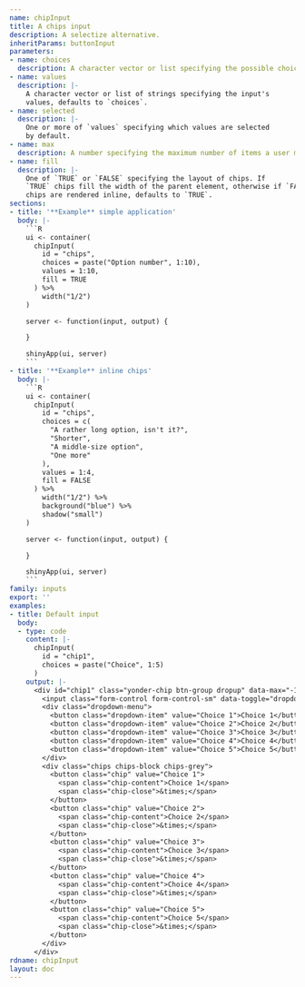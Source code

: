 ```yaml
---
name: chipInput
title: A chips input
description: A selectize alternative.
inheritParams: buttonInput
parameters:
- name: choices
  description: A character vector or list specifying the possible choices.
- name: values
  description: |-
    A character vector or list of strings specifying the input's
    values, defaults to `choices`.
- name: selected
  description: |-
    One or more of `values` specifying which values are selected
    by default.
- name: max
  description: A number specifying the maximum number of items a user may select.
- name: fill
  description: |-
    One of `TRUE` or `FALSE` specifying the layout of chips. If
    `TRUE` chips fill the width of the parent element, otherwise if `FALSE` the
    chips are rendered inline, defaults to `TRUE`.
sections:
- title: '**Example** simple application'
  body: |-
    ```R
    ui <- container(
      chipInput(
        id = "chips",
        choices = paste("Option number", 1:10),
        values = 1:10,
        fill = TRUE
      ) %>%
        width("1/2")
    )

    server <- function(input, output) {

    }

    shinyApp(ui, server)
    ```
- title: '**Example** inline chips'
  body: |-
    ```R
    ui <- container(
      chipInput(
        id = "chips",
        choices = c(
          "A rather long option, isn't it?",
          "Shorter",
          "A middle-size option",
          "One more"
        ),
        values = 1:4,
        fill = FALSE
      ) %>%
        width("1/2") %>%
        background("blue") %>%
        shadow("small")
    )

    server <- function(input, output) {

    }

    shinyApp(ui, server)
    ```
family: inputs
export: ''
examples:
- title: Default input
  body:
  - type: code
    content: |-
      chipInput(
        id = "chip1",
        choices = paste("Choice", 1:5)
      )
    output: |-
      <div id="chip1" class="yonder-chip btn-group dropup" data-max="-1">
        <input class="form-control form-control-sm" data-toggle="dropdown"/>
        <div class="dropdown-menu">
          <button class="dropdown-item" value="Choice 1">Choice 1</button>
          <button class="dropdown-item" value="Choice 2">Choice 2</button>
          <button class="dropdown-item" value="Choice 3">Choice 3</button>
          <button class="dropdown-item" value="Choice 4">Choice 4</button>
          <button class="dropdown-item" value="Choice 5">Choice 5</button>
        </div>
        <div class="chips chips-block chips-grey">
          <button class="chip" value="Choice 1">
            <span class="chip-content">Choice 1</span>
            <span class="chip-close">&times;</span>
          </button>
          <button class="chip" value="Choice 2">
            <span class="chip-content">Choice 2</span>
            <span class="chip-close">&times;</span>
          </button>
          <button class="chip" value="Choice 3">
            <span class="chip-content">Choice 3</span>
            <span class="chip-close">&times;</span>
          </button>
          <button class="chip" value="Choice 4">
            <span class="chip-content">Choice 4</span>
            <span class="chip-close">&times;</span>
          </button>
          <button class="chip" value="Choice 5">
            <span class="chip-content">Choice 5</span>
            <span class="chip-close">&times;</span>
          </button>
        </div>
      </div>
rdname: chipInput
layout: doc
---
```

